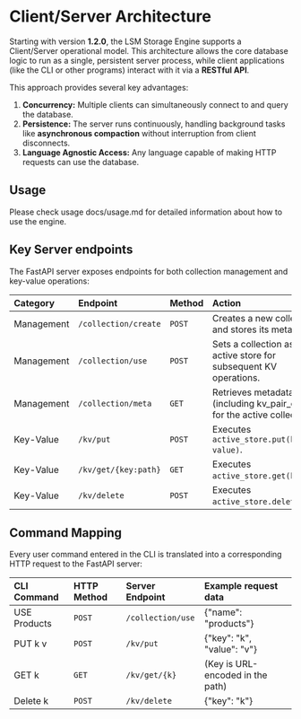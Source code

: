 # Client/Server Architecture

Starting with version **1.2.0**, the LSM Storage Engine supports a Client/Server operational model. This architecture allows the core database logic to run as a single, persistent server process, while client applications (like the CLI or other programs) interact with it via a **RESTful API**.

This approach provides several key advantages:
1.  **Concurrency:** Multiple clients can simultaneously connect to and query the database.
2.  **Persistence:** The server runs continuously, handling background tasks like **asynchronous compaction** without interruption from client disconnects.
3.  **Language Agnostic Access:** Any language capable of making HTTP requests can use the database.

## Usage
Please check usage docs/usage.md for detailed information about how to use the engine.

## Key Server endpoints
The FastAPI server exposes endpoints for both collection management and key-value operations:

| Category | Endpoint | Method | Action |
| :--- | :--- | :--- | :--- |
| Management | `/collection/create` | `POST` | Creates a new collection and stores its metadata. |
| Management | `/collection/use` | `POST` | Sets a collection as the active store for subsequent KV operations. |
| Management | `/collection/meta` | `GET` | Retrieves metadata (including kv_pair_count) for the active collection. |
| Key-Value | `/kv/put` | `POST` | Executes `active_store.put(key, value)`. |
| Key-Value | `/kv/get/{key:path}` | `GET` | Executes `active_store.get(key)`. |
| Key-Value | `/kv/delete` | `POST` | Executes `active_store.delete(key)`. |

## Command Mapping
Every user command entered in the CLI is translated into a corresponding HTTP request to the FastAPI server:

| CLI Command | HTTP Method | Server Endpoint | Example request data |
| :--- | :--- | :--- | :--- |
| USE Products | `POST` | `/collection/use` | {"name": "products"} |
| PUT k v  | `POST` | `/kv/put` | {"key": "k", "value": "v"} |
| GET k | `GET` | `/kv/get/{k}` | (Key is URL-encoded in the path) |
| Delete k | `POST` | `/kv/delete` | {"key": "k"} |
